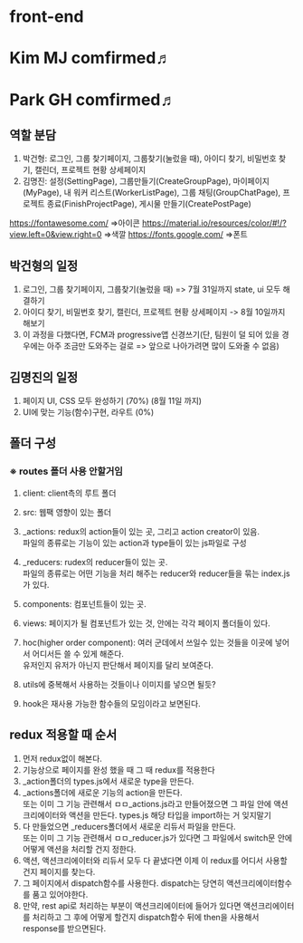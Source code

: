 # front-end

# Kim MJ comfirmed♬
# Park GH comfirmed♬

## 역할 분담
1. 박건형: 로그인, 그룹 찾기페이지, 그룹찾기(눌렀을 때), 아이디 찾기, 비밀번호 찾기, 캘린더, 프로젝트 현황 상세페이지
2. 김명진: 설정(SettingPage), 그룹만들기(CreateGroupPage), 마이페이지(MyPage), 
           내 워커 리스트(WorkerListPage), 그룹 채팅(GroupChatPage), 프로젝트 종료(FinishProjectPage), 게시물 만들기(CreatePostPage)

https://fontawesome.com/
=>아이콘
https://material.io/resources/color/#!/?view.left=0&view.right=0
=>색깔
https://fonts.google.com/
=>폰트

## 박건형의 일정
1. 로그인, 그룹 찾기페이지, 그룹찾기(눌렀을 때) => 7월 31일까지 state, ui 모두 해결하기
2. 아이디 찾기, 비밀번호 찾기, 캘린더, 프로젝트 현황 상세페이지 -> 8월 10일까지 해보기
3. 이 과정을 다했다면, FCM과 progressive앱 신경쓰기(단, 팀원이 덜 되어 있을 경우에는 아주 조금만 도와주는 걸로 => 앞으로 나아가려면 많이 도와줄 수 없음)

## 김명진의 일정
1. 페이지 UI, CSS 모두 완성하기 (70%) (8월 11일 까지)
2. UI에 맞는 기능(함수)구현, 라우트 (0%)

## 폴더 구성
### ※ routes 폴더 사용 안할거임
1. client: client측의 루트 폴더

2. src: 웹팩 영향이 있는 폴더

3. _actions: redux의 action들이 있는 곳, 그리고 action creator이 있음. <br/> 
파일의 종류로는 기능이 있는 action과 type들이 있는 js파일로 구성

4. _reducers: rudex의 reducer들이 있는 곳. <br/> 
파일의 종류로는 어떤 기능을 처리 해주는 reducer와 reducer들을 묶는 index.js가 있다.

5. components: 컴포넌트들이 있는 곳.

6. views: 페이지가 될 컴포넌트가 있는 것, 안에는 각각 페이지 폴더들이 있다.

7. hoc(higher order component): 여러 군데에서 쓰일수 있는 것들을 이곳에 넣어서 어디서든 쓸 수 있게 해준다. <br/>
유저인지 유저가 아닌지 판단해서 페이지를 달리 보여준다. 
8. utils에 중복해서 사용하는 것들이나 이미지를 넣으면 될듯?

9. hook은 재사용 가능한 함수들의 모임이라고 보면된다. 

## redux 적용할 때 순서
1. 먼저 redux없이 해본다.
2. 기능상으로 페이지를 완성 했을 때 그 때 redux를 적용한다
3. _action폴더의 types.js에서 새로운 type을 만든다. 
4. _actions폴더에 새로운 기능의 action을 만든다. <br/>
또는 이미 그 기능 관련해서 ㅁㅁ_actions.js라고 만들어졌으면 그 파일 안에 액션크리에이터와 액션을 만든다. types.js 해당 타입을 import하는 거 잊지말기
5. 다 만들었으면 _reducers폴더에서 새로운 리듀서 파일을 만든다. <br/>
또는 이미 그 기능 관련해서 ㅁㅁ_reducer.js가 있다면 그 파일에서 switch문 안에 어떻게 액션을 처리할 건지 정한다.
6. 액션, 액션크리에이터와 리듀서 모두 다 끝냈다면 이제 이 redux를 어디서 사용할건지 페이지를 찾는다.
7. 그 페이지에서 dispatch함수를 사용한다. dispatch는 당연히 액션크리에이터함수를 품고 있어야한다.
8. 만약, rest api로 처리하는 부분이 액션크리에이터에 들어가 있다면 액션크리에이터를 처리하고 그 후에 어떻게 할건지 dispatch함수 뒤에 then을 사용해서 response를 받으면된다.